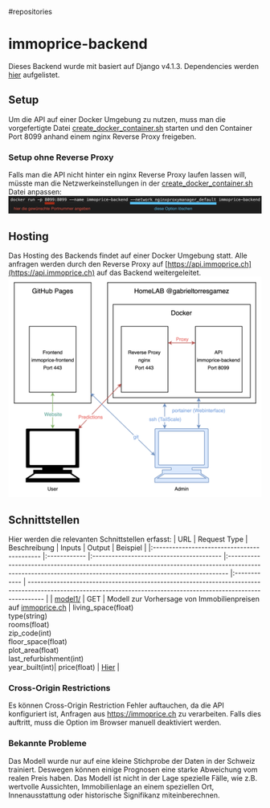 #repositories 
# immoprice-backend
Dieses Backend wurde mit basiert auf Django v4.1.3. Dependencies werden [hier](https://github.com/Immobilienrechner-Challenge/immoprice-backend/blob/main/requirements.txt) aufgelistet.
## Setup
Um die API auf einer Docker Umgebung zu nutzen, muss man die vorgefertigte Datei [create_docker_container.sh](https://github.com/Immobilienrechner-Challenge/immoprice-backend/blob/main/create_docker_container.sh) starten und den Container Port 8099 anhand einem nginx Reverse Proxy freigeben. 
### Setup ohne Reverse Proxy
Falls man die API nicht hinter ein nginx Reverse Proxy laufen lassen will, müsste man die Netzwerkeinstellungen in der [create_docker_container.sh](https://github.com/Immobilienrechner-Challenge/immoprice-backend/blob/main/create_docker_container.sh) Datei anpassen:
![Einstellung Docker](EinstellungDocker.png)

## Hosting
Das Hosting des Backends findet auf einer Docker Umgebung statt. Alle anfragen werden durch den Reverse Proxy auf [https://api.immoprice.ch](https://api.immoprice.ch) auf das Backend weitergeleitet. 
![Immoprice Hosting](Setup.png)

## Schnittstellen
Hier werden die relevanten Schnittstellen erfasst:
| URL                                         | Request Type | Beschreibung                             | Inputs                                                                                                                                                       | Output       | Beispiel                                                                                                                                                          |
|:------------------------------------------- |:------------ |:---------------------------------------- |:------------------------------------------------------------------------------------------------------------------------------------------------------------ |:------------ | ----------------------------------------------------------------------------------------------------------------------------------------------------------------- |
| [model1/](https://api.immoprice.ch/model1/) | GET          | Modell zur Vorhersage von Immobilienpreisen auf [immoprice.ch](https://immoprice.ch) | living_space(float) <br> type(string)<br> rooms(float)<br> zip_code(int) <br> floor_space(float) <br> plot_area(float) <br> last_refurbishment(int) <br> year_built(int)| price(float) | [Hier](https://api.immoprice.ch/model1/?living_space=200&type=villa&rooms=10&zip_code=8050&floor_space=300&plot_area=500&last_refurbishment=2020&year_built=2010) |
### Cross-Origin Restrictions
Es können Cross-Origin Restriction Fehler auftauchen, da die API konfiguriert ist, Anfragen aus https://immoprice.ch zu verarbeiten. Falls dies auftritt, muss die Option im Browser manuell deaktiviert werden.
### Bekannte Probleme
Das Modell wurde nur auf eine kleine Stichprobe der Daten in der Schweiz trainiert. Deswegen können einige Prognosen eine starke Abweichung vom realen Preis haben.
Das Modell ist nicht in der Lage spezielle Fälle, wie z.B. wertvolle Aussichten, Immobilienlage an einem speziellen Ort, Innenausstattung oder historische Signifikanz  miteinberechnen. 